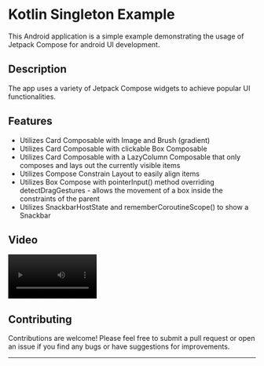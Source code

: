 # Kotlin Singleton Example

This Android application is a simple example demonstrating the usage of Jetpack Compose for android
UI development.

## Description

The app uses a variety of Jetpack Compose widgets to achieve popular UI functionalities.

## Features

- Utilizes Card Composable with Image and Brush (gradient)
- Utilizes Card Composable with clickable Box Composable
- Utilizes Card Composable with a LazyColumn Composable that only composes and lays out the
  currently visible items
- Utilizes Compose Constrain Layout to easily align items
- Utilizes Box Compose with pointerInput() method overriding detectDragGestures - allows the
  movement of a box inside the constraints of the parent
- Utilizes SnackbarHostState and rememberCoroutineScope() to show a Snackbar

## Video

<video src='/video/example.mp4' width=180></video>

## Contributing

Contributions are welcome! Please feel free to submit a pull request or open an issue if you find
any bugs or have suggestions for improvements.
****
